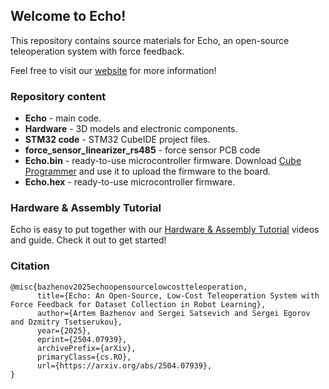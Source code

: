 ## Welcome to Echo!
This repository contains source materials for Echo, an open-source teleoperation system with force feedback.

Feel free to visit our [website](https://eterwait.github.io/Echo/) for more information!

### Repository content

- **Echo** - main code.
- **Hardware** - 3D models and electronic components.
- **STM32 code** - STM32 CubeIDE project files.
- **force_sensor_linearizer_rs485** - force sensor PCB code
- **Echo.bin** - ready-to-use microcontroller firmware. Download [Cube Programmer](https://www.st.com/en/development-tools/stm32cubeprog.html) and use it to upload the firmware to the board.
- **Echo.hex** - ready-to-use microcontroller firmware.

### Hardware & Assembly Tutorial

Echo is easy to put together with our [Hardware & Assembly Tutorial](https://eterwait.github.io/Echo/Hardware) videos and guide. Check it out to get started!

### Citation

```
@misc{bazhenov2025echoopensourcelowcostteleoperation,
      title={Echo: An Open-Source, Low-Cost Teleoperation System with Force Feedback for Dataset Collection in Robot Learning}, 
      author={Artem Bazhenov and Sergei Satsevich and Sergei Egorov and Dzmitry Tsetserukou},
      year={2025},
      eprint={2504.07939},
      archivePrefix={arXiv},
      primaryClass={cs.RO},
      url={https://arxiv.org/abs/2504.07939}, 
}
```

